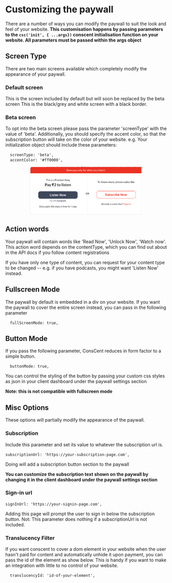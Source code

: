 # Customizing the paywall

There are a number of ways you can modify the paywall to suit the look and feel of your website.
**This customisation happens by passing parameters to the `csc('init', { ...args})` conscent initialisation function on your website. All parameters must be passed within the args object**

## Screen Type

There are two main screens available which completely modify the appearance of your paywall.

### Default screen

This is the screen included by default but will soon be replaced by the beta screen
This is the black/grey and white screen with a black border.

### Beta screen

To opt into the beta screen please pass the parameter 'screenType' with the value of 'beta'.
Additionally, you should specify the accent color, so that the subscription button will take on the color of your website.
e.g. Your initialization object should include these parameters:

```
  screenType: 'beta',
  accentColor: '#ff0000',
```

<p align="center">
  <img src="../media/beta_paywall.png" width="350" title="Beta Screen">
</p>

## Action words

Your paywall will contain words like 'Read Now', 'Unlock Now', 'Watch now'. This action word depends on the contentType, which you can find out about in the API docs if you follow content registrations

If you have only one type of content, you can request for your content type to be changed -- e.g. if you have podcasts, you might want 'Listen Now' instead.

## Fullscreen Mode

The paywall by default is embedded in a div on your website. If you want the paywall to cover the entire screen instead, you can pass in the following parameter

```
  fullScreenMode: true,
```

## Button Mode

If you pass the following parameter, ConsCent reduces in form factor to a simple button.

```
  buttonMode: true,
```

You can control the styling of the button by passing your custom css styles as json in your client dashboard under the paywall settings section

**Note: this is not compatible with fullscreen mode**

## Misc Options

These options will partially modify the appearance of the paywall.

### Subscription

Include this parameter and set its value to whatever the subscription url is.

```
subscriptionUrl: 'https://your-subscription-page.com',
```

Doing will add a subscription button section to the paywall

**You can customize the subscription text shown on the paywall by changing it in the client dashboard under the paywall settings section**

### Sign-in url

```
signInUrl: 'https://your-signin-page.com',
```

Adding this page will prompt the user to sign in below the subscription button.
Not: This parameter does nothing if a subscriptionUrl is not included.

### Translucency Filter

If you want conscent to cover a dom element in your website when the user hasn't paid for content and automatically unhide it upon payment, you can pass the id of the element as show below. This is handy if you want to make an integration with little to no control of your website.

```
  translucencyId: 'id-of-your-element',
```
